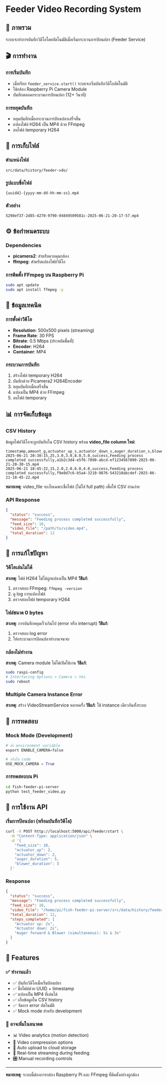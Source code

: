 # Feeder Video Recording System

## 📖 ภาพรวม
ระบบจะทำการบันทึกวิดีโอโดยอัตโนมัติเมื่อเริ่มกระบวนการป้อนปลา (Feeder Service)

## 🎬 การทำงาน

### การเริ่มบันทึก
- เมื่อเรียก `feeder_service.start()` ระบบจะเริ่มบันทึกวิดีโออัตโนมัติ
- ใช้กล้อง Raspberry Pi Camera Module
- บันทึกตลอดกระบวนการป้อนปลา (12+ วินาที)

### การหยุดบันทึก
- หยุดบันทึกเมื่อกระบวนการป้อนปลาเสร็จสิ้น
- แปลงไฟล์ H264 เป็น MP4 ด้วย FFmpeg
- ลบไฟล์ temporary H264 

## 📁 การเก็บไฟล์

### ตำแหน่งไฟล์
```
src/data/history/feeder-vdo/
```

### รูปแบบชื่อไฟล์
```
{uuid4}-{yyyy-mm-dd-hh-mm-ss}.mp4
```

### ตัวอย่าง
```
5298ef37-2d85-4270-9790-94849509581c-2025-06-21-20-17-57.mp4
```

## ⚙️ ข้อกำหนดระบบ

### Dependencies
- **picamera2**: สำหรับควบคุมกล้อง
- **ffmpeg**: สำหรับแปลงไฟล์วิดีโอ

### การติดตั้ง FFmpeg บน Raspberry Pi
```bash
sudo apt update
sudo apt install ffmpeg -y
```

## 🎥 ข้อมูลเทคนิค

### การตั้งค่าวิดีโอ
- **Resolution**: 500x500 pixels (streaming)
- **Frame Rate**: 30 FPS
- **Bitrate**: 0.5 Mbps (ประหยัดพื้นที่)
- **Encoder**: H264
- **Container**: MP4

### กระบวนการบันทึก
1. สร้างไฟล์ temporary H264
2. บันทึกด้วย Picamera2 H264Encoder
3. หยุดบันทึกเมื่อเสร็จสิ้น
4. แปลงเป็น MP4 ด้วย FFmpeg
5. ลบไฟล์ temporary

## 📊 การจัดเก็บข้อมูล

### CSV History
ข้อมูลไฟล์วิดีโอจะถูกบันทึกใน CSV history พร้อม **video_file column ใหม่**:

```csv
timestamp,amount_g,actuator_up_s,actuator_down_s,auger_duration_s,blower_duration_s,status,message,video_file
2025-06-21 20:30:15,25,3.0,3.0,8.0,5.0,success,Feeding process completed successfully,a1b2c3d4-e5f6-7890-abcd-ef1234567890-2025-06-21-20-30-15.mp4
2025-06-21 18:45:22,15,2.0,2.0,6.0,4.0,success,Feeding process completed successfully,f9e8d7c6-b5a4-3210-9876-543210abcdef-2025-06-21-18-45-22.mp4
```

**หมายเหตุ**: video_file จะเก็บเฉพาะชื่อไฟล์ (ไม่ใส่ full path) เพื่อให้ CSV อ่านง่าย

### API Response
```json
{
  "status": "success",
  "message": "Feeding process completed successfully",
  "feed_size": 10,
  "video_file": "/path/to/video.mp4",
  "total_duration": 12
}
```

## 🔧 การแก้ไขปัญหา

### วิดีโอเล่นไม่ได้
**สาเหตุ**: ไฟล์ H264 ไม่ได้ถูกแปลงเป็น MP4
**วิธีแก้**:
1. ตรวจสอบ FFmpeg: `ffmpeg -version`
2. ดู log การแปลงไฟล์
3. ตรวจสอบไฟล์ temporary H264

### ไฟล์ขนาด 0 bytes
**สาเหตุ**: การบันทึกหยุดเร็วเกินไป (error หรือ interrupt)
**วิธีแก้**:
1. ตรวจสอบ log error
2. ให้กระบวนการป้อนปลาทำงานจนจบ

### กล้องไม่ทำงาน
**สาเหตุ**: Camera module ไม่ได้เปิดใช้งาน
**วิธีแก้**:
```bash
sudo raspi-config
# Interfacing Options > Camera > Yes
sudo reboot
```

### Multiple Camera Instance Error
**สาเหตุ**: สร้าง VideoStreamService หลายครั้ง
**วิธีแก้**: ใช้ instance เดียวกันทั้งระบบ

## 🧪 การทดสอบ

### Mock Mode (Development)
```python
# ตั้ง environment variable
export ENABLE_CAMERA=false

# หรือใน code
USE_MOCK_CAMERA = True
```

### การทดสอบบน Pi
```bash
cd fish-feeder-pi-server
python test_feeder_video.py
```

## 📝 การใช้งาน API

### เริ่มการป้อนปลา (พร้อมบันทึกวิดีโอ)
```bash
curl -X POST http://localhost:5000/api/feeder/start \
  -H "Content-Type: application/json" \
  -d '{
    "feed_size": 10,
    "actuator_up": 2,
    "actuator_down": 2,
    "auger_duration": 5,
    "blower_duration": 3
  }'
```

### Response
```json
{
  "status": "success",
  "message": "Feeding process completed successfully",
  "feed_size": 10,
  "video_file": "/home/pi/fish-feeder-pi-server/src/data/history/feeder-vdo/uuid-timestamp.mp4",
  "total_duration": 12,
  "steps_completed": [
    "Actuator up: 2s",
    "Actuator down: 2s",
    "Auger forward & Blower (simultaneous): 5s & 3s"
  ]
}
```

## 🎯 Features

### ✅ ทำงานแล้ว
- ✅ บันทึกวิดีโอเมื่อเริ่มป้อนปลา
- ✅ ชื่อไฟล์ด้วย UUID + timestamp
- ✅ แปลงเป็น MP4 ที่เล่นได้
- ✅ เก็บข้อมูลใน CSV history
- ✅ จัดการ error อัตโนมัติ
- ✅ Mock mode สำหรับ development

### 🔄 อาจเพิ่มในอนาคต
- 📊 Video analytics (motion detection)
- 🔄 Video compression options
- 📡 Auto upload to cloud storage
- 📱 Real-time streaming during feeding
- 🎛️ Manual recording controls

---
**หมายเหตุ**: ระบบนี้ต้องการกล้อง Raspberry Pi และ FFmpeg ที่ติดตั้งอย่างถูกต้อง 